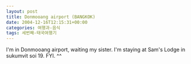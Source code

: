 ```yaml
---
layout: post
title: Donmooang airport (BANGKOK)
date: 2004-12-16T12:15:31+00:00
categories: 여행과-음식
tags: 세번째-태국여행기
---
```

I'm in Donmooang airport, waiting my sister. I'm staying at Sam's Lodge in sukumvit soi 19. FYI. ^^

